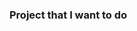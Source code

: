 ### Project that I want to do

<!--
**jaejin0816/jaejin0816** is a ✨ _special_ ✨ repository because its `README.md` (this file) appears on your GitHub profile.

Here are some ideas to get you started:

- 🔭 I’m currently working on college term project
- 🌱 I’m currently learning Computer Graphics & Unreal Engine5
- 👯 I’m looking to collaborate on creating simple games using computer graphics (DirectX 11)
- 📫 How to reach me: wowls123455@gmail.com

-----------------------------------------------------------------------------------------
I'm interested in computer graphics and game making.
I don't know much yet, and I'm a beginner, so I'm looking for someone to study hard with.
I want to help each other and grow together.

If you are interested, please contact me via my email.
